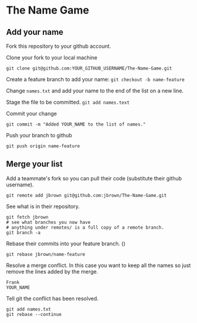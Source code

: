 # The Name Game

## Add your name

Fork this repository to your github account.

Clone your fork to your local machine

    git clone git@github.com:YOUR_GITHUB_USERNAME/The-Name-Game.git

Create a feature branch to add your name: `git checkout -b name-feature`

Change `names.txt` and add your name to the end of the list on a new line.

Stage the file to be committed. `git add names.text`

Commit your change

    git commit -m "Added YOUR_NAME to the list of names."

Push your branch to github

    git push origin name-feature

## Merge your list

Add a teammate's fork so you can pull their code (substitute their github username).

    git remote add jbrown git@github.com:jbrown/The-Name-Game.git

See what is in their repository.

    git fetch jbrown
    # see what branches you now have
    # anything under remotes/ is a full copy of a remote branch.
    git branch -a

Rebase their commits into your feature branch. ()

    git rebase jbrown/name-feature

Resolve a merge conflict. In this case you want to keep all the names so just remove the lines added by the merge.

    Frank
    YOUR_NAME

Tell git the conflict has been resolved.

    git add names.txt
    git rebase --continue
